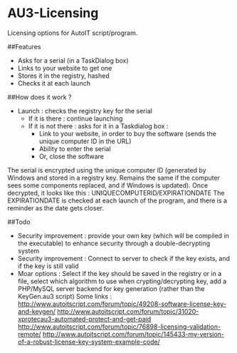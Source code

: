 AU3-Licensing
=============

Licensing options for AutoIT script/program.

##Features
* Asks for a serial (in a TaskDialog box)
* Links to your website to get one
* Stores it in the registry, hashed
* Checks it at each launch

##How does it work ?
* Launch : checks the registry key for the serial
  * If it is there : continue launching
  * If it is not there : asks for it in a Taskdialog box :
    * Link to your website, in order to buy the software (sends the unique computer ID in the URL)
    * Ability to enter the serial
    * Or, close the software

The serial is encrypted using the unique computer ID (generated by Windows and stored in a registry key. Remains the same if the computer sees some components replaced, and if Windows is updated).
Once decrypted, it looks like this : UNIQUECOMPUTERID/EXPIRATIONDATE
The EXPIRATIONDATE is checked at each launch of the program, and there is a reminder as the date gets closer.

##Todo
* Security improvement : provide your own key (which will be compiled in the executable) to enhance security through a double-decrypting system
* Security improvement : Connect to server to check if the key exists, and if the key is still valid
* Moar options : Select if the key should be saved in the registry or in a file, select which algorithm to use when crypting/decrypting key, add a PHP/MySQL server backend for key generation (rather than the KeyGen.au3 script)
Some links : 
http://www.autoitscript.com/forum/topic/49208-software-license-key-and-keygen/
http://www.autoitscript.com/forum/topic/31020-xprotecau3-automated-protect-and-get-paid
http://www.autoitscript.com/forum/topic/76898-licensing-validation-remote/
http://www.autoitscript.com/forum/topic/145433-my-version-of-a-robust-license-key-system-example-code/

